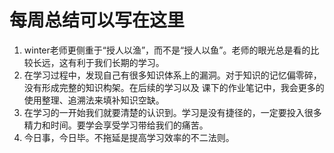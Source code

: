 # 每周总结可以写在这里
 1. winter老师更侧重于“授人以渔”，而不是“授人以鱼”。老师的眼光总是看的比较长远，这有利于我们长期的学习。
 2. 在学习过程中，发现自己有很多知识体系上的漏洞。对于知识的记忆偏零碎，没有形成完整的知识构架。在后续的学习以及
    课下的作业笔记中，我会更多的使用整理、追溯法来填补知识空缺。
 3. 在学习的一开始我们就要清楚的认识到。学习是没有捷径的，一定要投入很多精力和时间。要学会享受学习带给我们的痛苦。
 4. 今日事，今日毕。不拖延是提高学习效率的不二法则。

